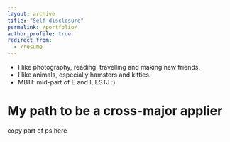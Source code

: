 ```yaml
---
layout: archive
title: "Self-disclosure"
permalink: /portfolio/
author_profile: true
redirect_from:
  - /resume
---
```


<!-- {% include base_path %} -->

<!-- self-disclosure
==== -->
* I like photography, reading, travelling and making new friends.
* I like animals, especially hamsters and kitties.
* MBTI: mid-part of E and I, ESTJ :)

My path to be a cross-major applier
====
copy part of ps here
